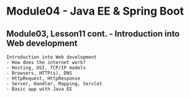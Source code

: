 # Module04 - Java EE & Spring Boot

## Module03, Lesson11 cont. - Introduction into Web development

    Introduction into Web development
    - How does the internet work?
    - Hosting, OSI, TCP/IP models
    - Browsers, HTTP(s), DNS
    - HttpRequest, HttpResponse
    - Server, Handler, Mapping, Servlet
    - Basic app with Java EE